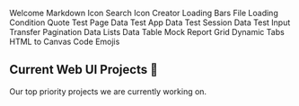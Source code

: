 <webui-data data-page-title="{APP_COMPANY_SINGULAR} Content Delivery" data-page-subtitle="">
    <template slot="json" name="page-next-page">
        {
            "name":"About My Fidelity CDN",
            "href":"/about"
        }
    </template>
    <template slot="json" name="page-dropdown-test">
        [{"id":"1","name":"One"},{"id":"2","name":"Two"}]
    </template>
</webui-data>
<webui-data-loader src="/mock-data.json" data-trigger="mock-report"></webui-data-loader>

<webui-alert data-subscribe="page-alert"></webui-alert>

<webui-tabs pad="var(--padding)" vertical transition-timing="200" data-subscribe="session-home-tab-index:setTab">
    <webui-button align="left" slot="tabs">Welcome</webui-button>
    <webui-content cache slot="content" src="/d/en-US/content/welcome.md"></webui-content>
    <webui-button align="left" slot="tabs">Markdown</webui-button>
    <webui-content cache slot="content" src="/d/en-US/content/markdown.md"></webui-content>
    <webui-button align="left" slot="tabs">Icon Search</webui-button>
    <webui-content cache slot="content" src="/d/en-US/content/icon-search.md"></webui-content>
    <webui-button align="left" slot="tabs">Icon Creator</webui-button>
    <webui-content cache slot="content" src="/d/en-US/content/icon-creator.md"></webui-content>
    <webui-button align="left" slot="tabs">Loading Bars</webui-button>
    <webui-content cache slot="content" src="/d/en-US/content/loading-bars.md"></webui-content>
    <webui-button align="left" slot="tabs">File Loading</webui-button>
    <webui-content cache slot="content" src="/d/en-US/content/file-select.md"></webui-content>
    <webui-button align="left" slot="tabs">Condition</webui-button>
    <webui-content cache slot="content" src="/d/en-US/content/condition.md"></webui-content>
    <webui-button align="left" slot="tabs">Quote</webui-button>
    <webui-content cache slot="content" src="/d/en-US/content/quote.md"></webui-content>
    <webui-button align="left" slot="tabs">Test Page Data</webui-button>
    <webui-content cache slot="content" src="/d/en-US/content/test-page-data.md"></webui-content>
    <webui-button align="left" slot="tabs">Test App Data</webui-button>
    <webui-content cache slot="content" src="/d/en-US/content/test-app-data.md"></webui-content>
    <webui-button align="left" slot="tabs">Test Session Data</webui-button>
    <webui-content cache slot="content" src="/d/en-US/content/test-session-data.md"></webui-content>
    <webui-button align="left" slot="tabs">Test Input Transfer</webui-button>
    <webui-content cache slot="content" src="/d/en-US/content/test-input.md"></webui-content>
    <webui-button align="left" slot="tabs">Pagination</webui-button>
    <webui-content cache slot="content" src="/d/en-US/content/pagination.md"></webui-content>
    <webui-button align="left" slot="tabs">Data Lists</webui-button>
    <webui-content cache slot="content" src="/d/en-US/content/lists.md"></webui-content>
    <webui-button align="left" slot="tabs">Data Table</webui-button>
    <webui-content cache slot="content" src="/d/en-US/content/table.md"></webui-content>
    <webui-button align="left" slot="tabs">Mock Report</webui-button>
    <webui-content cache slot="content" src="/d/en-US/content/mock-report.md"></webui-content>
    <webui-button align="left" slot="tabs">Grid</webui-button>
    <webui-content cache slot="content" src="/d/en-US/content/grid.md"></webui-content>
    <webui-button align="left" slot="tabs">Dynamic Tabs</webui-button>
    <webui-content cache slot="content" src="/d/en-US/content/dynamic-tabs.md"></webui-content>
    <webui-button align="left" slot="tabs">HTML to Canvas</webui-button>
    <webui-content cache slot="content" src="/d/en-US/content/test-canvas.md"></webui-content>
    <webui-button align="left" slot="tabs">Code</webui-button>
    <webui-content cache slot="content" src="/d/en-US/content/test-code.md"></webui-content>
    <webui-button align="left" slot="tabs">Emojis</webui-button>
    <webui-content cache slot="content" src="/d/en-US/content/test-emojis.md"></webui-content>
</webui-tabs>

<webui-data data-page-loaded="1"></webui-data>

## Current Web UI Projects :tada:

Our top priority projects we are currently working on.

<webui-cards src="https://webui.stoicdreams.com/cards/webui-powered-websites.json" card-width="500"></webui-cards>
